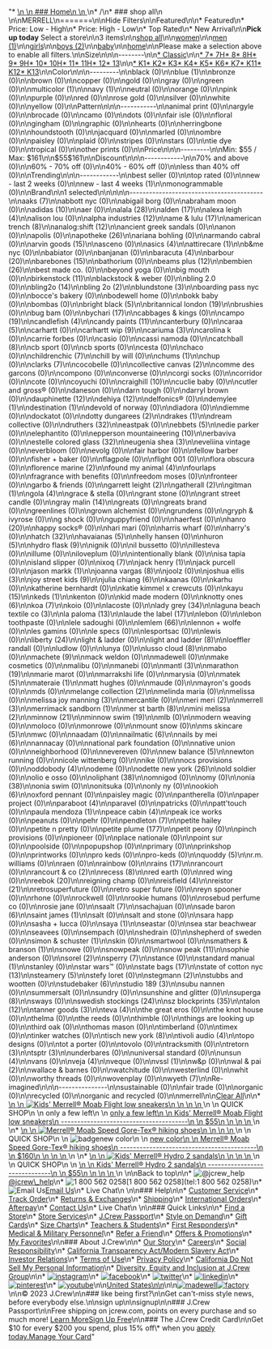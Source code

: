 "*   [\n    \n    ### Home\n    \n    ](/)\n*   /\n*   ### shop all\n    \n\nMERRELL\n=======\n\nHide Filters\n\nFeatured\n\n*   Featured\n*   Price: Low - High\n*   Price: High - Low\n*   Top Rated\n*   New Arrival\n\n**Pick up today** Select a store\n\n3 items\n\n[shop all](/all/?crawl=no)\n\n[women](/all/womens?crawl=no)\n\n[men (1)](/all/mens?crawl=no)\n\n[girls](/all/girls?crawl=no)\n\n[boys (2)](/all/boys?crawl=no)\n\n[baby](/all/baby?crawl=no)\n\n[home](/all/home?crawl=no)\n\nPlease make a selection above to enable all filters.\n\nSize\n\n\n--------\n\n[*   Classic](/all/?brand=MERRELL&crawl=no&fit=Classic)\n\n[*   7](/all/?brand=MERRELL&crawl=no&size=7%20MEDIUM)[*   7H](/all/?brand=MERRELL&crawl=no&size=7H%20MEDIUM)[*   8](/all/?brand=MERRELL&crawl=no&size=8%20MEDIUM)[*   8H](/all/?brand=MERRELL&crawl=no&size=8H%20MEDIUM)[*   9](/all/?brand=MERRELL&crawl=no&size=9%20MEDIUM)[*   9H](/all/?brand=MERRELL&crawl=no&size=9H%20MEDIUM)[*   10](/all/?brand=MERRELL&crawl=no&size=10%20MEDIUM)[*   10H](/all/?brand=MERRELL&crawl=no&size=10H%20MEDIUM)[*   11](/all/?brand=MERRELL&crawl=no&size=11%20MEDIUM)[*   11H](/all/?brand=MERRELL&crawl=no&size=11H%20MEDIUM)[*   12](/all/?brand=MERRELL&crawl=no&size=12%20MEDIUM)[*   13](/all/?brand=MERRELL&crawl=no&size=13%20MEDIUM)\n\n[*   K1](/all/?brand=MERRELL&crawl=no&size=K1)[*   K2](/all/?brand=MERRELL&crawl=no&size=K2)[*   K3](/all/?brand=MERRELL&crawl=no&size=K3)[*   K4](/all/?brand=MERRELL&crawl=no&size=K4)[*   K5](/all/?brand=MERRELL&crawl=no&size=K5)[*   K6](/all/?brand=MERRELL&crawl=no&size=K6)[*   K7](/all/?brand=MERRELL&crawl=no&size=K7)[*   K11](/all/?brand=MERRELL&crawl=no&size=K11)[*   K12](/all/?brand=MERRELL&crawl=no&size=K12)[*   K13](/all/?brand=MERRELL&crawl=no&size=K13)\n\nColor\n\n\n---------\n\nblack (0)\n\n[](/all/?brand=MERRELL&crawl=no&l_color=root-blue)blue (1)\n\nbronze (0)\n\nbrown (0)\n\ncopper (0)\n\ngold (0)\n\ngray (0)\n\ngreen (0)\n\n[](/all/?brand=MERRELL&crawl=no&l_color=root-multicolor)multicolor (1)\n\n[](/all/?brand=MERRELL&crawl=no&l_color=root-navy)navy (1)\n\nneutral (0)\n\norange (0)\n\npink (0)\n\npurple (0)\n\nred (0)\n\nrose gold (0)\n\nsilver (0)\n\nwhite (0)\n\nyellow (0)\n\nPattern\n\n\n-----------\n\nanimal print (0)\n\nargyle (0)\n\nbrocade (0)\n\ncamo (0)\n\ndots (0)\n\nfair isle (0)\n\nfloral (0)\n\ngingham (0)\n\ngraphic (0)\n\nhearts (0)\n\nherringbone (0)\n\nhoundstooth (0)\n\njacquard (0)\n\nmarled (0)\n\nombre (0)\n\npaisley (0)\n\nplaid (0)\n\nstripes (0)\n\nstars (0)\n\ntie dye (0)\n\ntropical (0)\n\nother prints (0)\n\nPrice\n\n\n---------\n\nMin: $55 / Max: $161\n\n$55$161\n\nDiscount\n\n\n------------\n\n70% and above (0)\n\n60% - 70% off (0)\n\n40% - 60% off (0)\n\nless than 40% off (0)\n\nTrending\n\n\n------------\n\nbest seller (0)\n\ntop rated (0)\n\nnew - last 2 weeks (0)\n\n[](/all/?brand=MERRELL&crawl=no&trending=newLast4Weeks)new - last 4 weeks (1)\n\nmonogrammable (0)\n\nBrand\n\n1 selected[](/all/?crawl=no)\n\n\n\n\n-----------------------------------------\n\n[](/all/?brand=AAKS,MERRELL&crawl=no)aaks (7)\n\nabbott nyc (0)\n\nabigail borg (0)\n\nabraham moon (0)\n\n[](/all/?brand=ADIDAS,MERRELL&crawl=no)adidas (10)\n\naer (0)\n\n[](/all/?brand=ALALA,MERRELL&crawl=no)alala (28)\n\n[](/all/?brand=ALDEN,MERRELL&crawl=no)alden (17)\n\n[](/all/?brand=ALEXA%20LEIGH,MERRELL&crawl=no)alexa leigh (4)\n\nalison lou (0)\n\n[](/all/?brand=ALPHA%20INDUSTRIES,MERRELL&crawl=no)alpha industries (12)\n\n[](/all/?brand=AME%20%26%20LULU,MERRELL&crawl=no)ame & lulu (17)\n\n[](/all/?brand=AMERICAN%20TRENCH,MERRELL&crawl=no)american trench (8)\n\n[](/all/?brand=ANALOG%3ASHIFT,MERRELL&crawl=no)analog:shift (12)\n\nancient greek sandals (0)\n\nanon (0)\n\napolis (0)\n\n[](/all/?brand=APOTHEKE,MERRELL&crawl=no)apotheke (26)\n\nariana bohling (0)\n\narmando cabral (0)\n\n[](/all/?brand=ARVIN%20GOODS,MERRELL&crawl=no)arvin goods (15)\n\nasceno (0)\n\n[](/all/?brand=ASICS,MERRELL&crawl=no)asics (4)\n\n[](/all/?brand=ATTIRECARE,MERRELL&crawl=no)attirecare (1)\n\nb&me nyc (0)\n\nbabiator (0)\n\nbanjanan (0)\n\n[](/all/?brand=BARACUTA,MERRELL&crawl=no)baracuta (4)\n\n[](/all/?brand=BARBOUR,MERRELL&crawl=no)barbour (20)\n\n[](/all/?brand=BAREBONES,MERRELL&crawl=no)barebones (15)\n\nbathorium (0)\n\n[](/all/?brand=BEAMS%20PLUS,MERRELL&crawl=no)beams plus (12)\n\n[](/all/?brand=BEMBIEN,MERRELL&crawl=no)bembien (26)\n\nbest made co. (0)\n\nbeyond yoga (0)\n\nbig mouth (0)\n\n[](/all/?brand=Birkenstock,MERRELL&crawl=no)birkenstock (11)\n\nblackstock & weber (0)\n\nbling 2.0 (0)\n\n[](/all/?brand=BLING2O,MERRELL&crawl=no)bling2o (14)\n\n[](/all/?brand=BLING%202o,MERRELL&crawl=no)bling 2o (2)\n\n[](/all/?brand=BLUNDSTONE,MERRELL&crawl=no)blundstone (3)\n\nboarding pass nyc (0)\n\nbocce's bakery (0)\n\nbodewell home (0)\n\nbokk baby (0)\n\nbombas (0)\n\n[](/all/?brand=BRIGHT%20BLACK,MERRELL&crawl=no)bright black (5)\n\n[](/all/?brand=BRITANNICAL%20LONDON,MERRELL&crawl=no)britannical london (19)\n\nbrushies (0)\n\nbug bam (0)\n\n[](/all/?brand=BYCHARI,MERRELL&crawl=no)bychari (17)\n\ncabbages & kings (0)\n\n[](/all/?brand=CAMPO,MERRELL&crawl=no)campo (19)\n\n[](/all/?brand=CANDLEFISH,MERRELL&crawl=no)candlefish (4)\n\n[](/all/?brand=CANDY%20PAINTS,MERRELL&crawl=no)candy paints (11)\n\ncanterbury (0)\n\n[](/all/?brand=CARAA,MERRELL&crawl=no)caraa (5)\n\ncarhartt (0)\n\n[](/all/?brand=CARHARTT%20WIP,MERRELL&crawl=no)carhartt wip (9)\n\n[](/all/?brand=CARIUMA,MERRELL&crawl=no)cariuma (3)\n\ncarolina k (0)\n\ncarrie forbes (0)\n\ncasio (0)\n\ncassi namoda (0)\n\n[](/all/?brand=CATCHBALL,MERRELL&crawl=no)catchball (8)\n\ncb sport (0)\n\ncb sports (0)\n\ncesta (0)\n\nchaco (0)\n\n[](/all/?brand=CHILDRENCHIC,MERRELL&crawl=no)childrenchic (7)\n\nchill by will (0)\n\n[](/all/?brand=CHUMS,MERRELL&crawl=no)chums (1)\n\nchup (0)\n\n[](/all/?brand=CLARKS,MERRELL&crawl=no)clarks (7)\n\ncocobelle (0)\n\n[](/all/?brand=COLLECTIVE%20CANVAS,MERRELL&crawl=no)collective canvas (2)\n\ncomme des garcons (0)\n\ncompono (0)\n\nconverse (0)\n\ncorgi socks (0)\n\ncorridor (0)\n\ncote (0)\n\ncoyuchi (0)\n\n[](/all/?brand=CRAIGHILL,MERRELL&crawl=no)craighill (10)\n\ncuclie baby (0)\n\ncutler and gross® (0)\n\ndaneson (0)\n\ndarn tough (0)\n\ndarryl brown (0)\n\n[](/all/?brand=DAUPHINETTE,MERRELL&crawl=no)dauphinette (12)\n\n[](/all/?brand=DEHIYA,MERRELL&crawl=no)dehiya (12)\n\ndelfonics® (0)\n\n[](/all/?brand=DEMYLEE,MERRELL&crawl=no)demylee (1)\n\n[](/all/?brand=DESTINATION,MERRELL&crawl=no)destination (1)\n\ndevold of norway (0)\n\ndiadora (0)\n\ndiemme (0)\n\ndockatot (0)\n\n[](/all/?brand=DOTTY%20DUNGAREES,MERRELL&crawl=no)dotty dungarees (2)\n\n[](/all/?brand=DRAKES,MERRELL&crawl=no)drakes (1)\n\ndream collective (0)\n\n[](/all/?brand=DRUTHERS,MERRELL&crawl=no)druthers (32)\n\neastpak (0)\n\n[](/all/?brand=EBBETS,MERRELL&crawl=no)ebbets (5)\n\nedie parker (0)\n\nelephantito (0)\n\n[](/all/?brand=EPPERSON%20MOUNTAINEERING,MERRELL&crawl=no)epperson mountaineering (10)\n\nerbaviva (0)\n\n[](/all/?brand=ESTELLE%20COLORED%20GLASS,MERRELL&crawl=no)estelle colored glass (32)\n\n[](/all/?brand=EUGENIA%20SHEA,MERRELL&crawl=no)eugenia shea (3)\n\neveliina vintage (0)\n\neverbloom (0)\n\nevolg (0)\n\nfair harbor (0)\n\nfellow barber (0)\n\nfisher + baker (0)\n\nflagpole (0)\n\nflight 001 (0)\n\nflora obscura (0)\n\n[](/all/?brand=FLORENCE%20MARINE,MERRELL&crawl=no)florence marine (2)\n\n[](/all/?brand=FOUND%20MY%20ANIMAL,MERRELL&crawl=no)found my animal (4)\n\nfourlaps (0)\n\nfragrance with benefits (0)\n\nfreedom moses (0)\n\nfronteer (0)\n\ngarbo & friends (0)\n\n[](/all/?brand=GARRETT%20LEIGHT,MERRELL&crawl=no)garrett leight (2)\n\n[](/all/?brand=GATHERALL,MERRELL&crawl=no)gatherall (2)\n\n[](/all/?brand=GITMAN,MERRELL&crawl=no)gitman (1)\n\n[](/all/?brand=GOLA,MERRELL&crawl=no)gola (4)\n\ngrace & stella (0)\n\ngrant stone (0)\n\ngrant street candle (0)\n\n[](/all/?brand=GRAY%20MALIN,MERRELL&crawl=no)gray malin (14)\n\ngreats (0)\n\ngreats brand (0)\n\ngreenlines (0)\n\ngrown alchemist (0)\n\ngrundens (0)\n\ngryph & ivyrose (0)\n\ng shock (0)\n\nguppyfriend (0)\n\nhaerfest (0)\n\n[](/all/?brand=HANRO,MERRELL&crawl=no)hanro (20)\n\nhappy socks® (0)\n\nhari mari (0)\n\nharris wharf (0)\n\nharry's (0)\n\n[](/all/?brand=HATCH,MERRELL&crawl=no)hatch (32)\n\n[](/all/?brand=HAVAIANAS,MERRELL&crawl=no)havaianas (5)\n\nhelly hansen (0)\n\n[](/all/?brand=HURON,MERRELL&crawl=no)huron (5)\n\n[](/all/?brand=HYDRO%20FLASK,MERRELL&crawl=no)hydro flask (9)\n\nignik (0)\n\nil bussetto (0)\n\nillesteva (0)\n\nillume (0)\n\niloveplum (0)\n\nintentionally blank (0)\n\nisa tapia (0)\n\nisland slipper (0)\n\n[](/all/?brand=IXOQ,MERRELL&crawl=no)ixoq (7)\n\n[](/all/?brand=JACK%20HENRY,MERRELL&crawl=no)jack henry (1)\n\njack purcell (0)\n\n[](/all/?brand=JASON%20MARKK,MERRELL&crawl=no)jason markk (1)\n\n[](/all/?brand=JOANNA%20VARGAS,MERRELL&crawl=no)joanna vargas (8)\n\njoolz (0)\n\n[](/all/?brand=JOSHUA%20ELLIS,MERRELL&crawl=no)joshua ellis (3)\n\n[](/all/?brand=JOY%20STREET%20KIDS,MERRELL&crawl=no)joy street kids (9)\n\n[](/all/?brand=Julia%20Chiang,MERRELL&crawl=no)julia chiang (6)\n\nkaanas (0)\n\nkarhu (0)\n\nkatherine bernhardt (0)\n\nkatie kimmel x crewcuts (0)\n\n[](/all/?brand=KAYU,MERRELL&crawl=no)kayu (15)\n\n[](/all/?brand=KEDS,MERRELL&crawl=no)keds (1)\n\nkenton (0)\n\nkid made modern (0)\n\n[](/all/?brand=KNOTTY%20ONES,MERRELL&crawl=no)knotty ones (6)\n\n[](/all/?brand=KOA,MERRELL&crawl=no)koa (7)\n\nkoio (0)\n\nlacoste (0)\n\n[](/all/?brand=LADY%20GREY,MERRELL&crawl=no)lady grey (34)\n\n[](/all/?brand=LAGUNA%20BEACH%20TEXTILE%20CO,MERRELL&crawl=no)laguna beach textile co (3)\n\n[](/all/?brand=LA%20PALOMA,MERRELL&crawl=no)la paloma (13)\n\n[](/all/?brand=LAUDE%20THE%20LABEL,MERRELL&crawl=no)laude the label (17)\n\nlebon (0)\n\nlebon toothpaste (0)\n\nlele sadoughi (0)\n\n[](/all/?brand=LEMLEM,MERRELL&crawl=no)lemlem (66)\n\nlennon + wolfe (0)\n\nles gamins (0)\n\nle specs (0)\n\nlesportsac (0)\n\nlewis (0)\n\n[](/all/?brand=LIBERTY,MERRELL&crawl=no)liberty (24)\n\nlight & ladder (0)\n\n[](/all/?brand=LIGHT%20AND%20LADDER,MERRELL&crawl=no)light and ladder (8)\n\nloeffler randall (0)\n\nludlow (0)\n\nlunya (0)\n\n[](/all/?brand=LUSSO%20CLOUD,MERRELL&crawl=no)lusso cloud (8)\n\nmabo (0)\n\n[](/all/?brand=MACHETE,MERRELL&crawl=no)machete (9)\n\nmack weldon (0)\n\nmadewell (0)\n\nmake cosmetics (0)\n\nmalibu (0)\n\nmanebi (0)\n\n[](/all/?brand=MANTL,MERRELL&crawl=no)mantl (3)\n\n[](/all/?brand=MARATHON,MERRELL&crawl=no)marathon (19)\n\nmarie marot (0)\n\nmarrakshi life (0)\n\nmarysia (0)\n\n[](/all/?brand=MATEK,MERRELL&crawl=no)matek (5)\n\n[](/all/?brand=MATERAIE,MERRELL&crawl=no)materaie (1)\n\nmatt hughes (0)\n\nmaude (0)\n\nmayron's goods (0)\n\nmds (0)\n\n[](/all/?brand=MELANGE%20COLLECTION,MERRELL&crawl=no)melange collection (2)\n\nmelinda maria (0)\n\nmelissa (0)\n\n[](/all/?brand=MELISSA%20JOY%20MANNING,MERRELL&crawl=no)melissa joy manning (3)\n\nmercantile (0)\n\n[](/all/?brand=MERI%20MERI,MERRELL&crawl=no)meri meri (2)\n\n[](/all/?crawl=no)merrell (3)\n\n[](/all/?brand=MERRELL,MERRIMACK%20SANDBORN&crawl=no)merrimack sandborn (1)\n\n[](/all/?brand=MER%20ST%20BARTH,MERRELL&crawl=no)mer st barth (8)\n\n[](/all/?brand=MERRELL,MINI%20MELISSA&crawl=no)mini melissa (2)\n\n[](/all/?brand=MERRELL,MINNOW&crawl=no)minnow (21)\n\n[](/all/?brand=MERRELL,MINNOW%20SWIM&crawl=no)minnow swim (19)\n\nmlb (0)\n\nmodern weaving (0)\n\nmoloco (0)\n\nmonrowe (0)\n\nmount snow (0)\n\n[](/all/?brand=MERRELL,MS%20SKINCARE&crawl=no)ms skincare (5)\n\nmwc (0)\n\nnaadam (0)\n\n[](/all/?brand=MERRELL,NAILMATIC&crawl=no)nailmatic (6)\n\n[](/all/?brand=MERRELL,NAILS%20BY%20MEI&crawl=no)nails by mei (6)\n\nnannacay (0)\n\nnational park foundation (0)\n\nnative union (0)\n\nneighborhood (0)\n\nnevereven (0)\n\n[](/all/?brand=MERRELL,New%20Balance&crawl=no)new balance (5)\n\nnewton running (0)\n\nnicole wittenberg (0)\n\nnike (0)\n\nnocs provisions (0)\n\n[](/all/?brand=MERRELL,ODDOBODY&crawl=no)oddobody (4)\n\nodeme (0)\n\n[](/all/?brand=MERRELL,ODETTE%20NEW%20YORK&crawl=no)odette new york (26)\n\nold soldier (0)\n\nolio e osso (0)\n\n[](/all/?brand=MERRELL,OLIPHANT&crawl=no)oliphant (38)\n\nomnigod (0)\n\nomy (0)\n\n[](/all/?brand=MERRELL,ONIA&crawl=no)onia (38)\n\nonia swim (0)\n\nonitsuka (0)\n\nonly ny (0)\n\n[](/all/?brand=MERRELL,OOKIOH&crawl=no)ookioh (6)\n\noxford pennant (0)\n\npaisley magic (0)\n\npantherella (0)\n\npaper project (0)\n\n[](/all/?brand=MERRELL,PARABOOT&crawl=no)paraboot (4)\n\nparavel (0)\n\npatricks (0)\n\npatt'touch (0)\n\n[](/all/?brand=MERRELL,PAULA%20MENDOZA&crawl=no)paula mendoza (1)\n\n[](/all/?brand=MERRELL,PEACE%20CABIN&crawl=no)peace cabin (4)\n\npeak ice works (0)\n\npeanuts (0)\n\npehr (0)\n\n[](/all/?brand=MERRELL,PENDLETON&crawl=no)pendleton (7)\n\npetite hailey (0)\n\npetite n pretty (0)\n\n[](/all/?brand=MERRELL,PETITE%20PLUME&crawl=no)petite plume (177)\n\npetit peony (0)\n\npinch provisions (0)\n\npioneer (0)\n\nplace nationale (0)\n\npoint sur (0)\n\npoolside (0)\n\npopupshop (0)\n\nprimary (0)\n\nprinkshop (0)\n\nprintworks (0)\n\npro keds (0)\n\npro-keds (0)\n\n[](/all/?brand=MERRELL,QUODDY&crawl=no)quoddy (5)\n\nr.m. williams (0)\n\nraen (0)\n\nrainbow (0)\n\n[](/all/?brand=MERRELL,RAINS&crawl=no)rains (17)\n\nrancourt (0)\n\n[](/all/?brand=MERRELL,RANCOURT%20%26%20CO&crawl=no)rancourt & co (2)\n\n[](/all/?brand=MERRELL,RECESS&crawl=no)recess (8)\n\nred earth (0)\n\nred wing (0)\n\n[](/all/?brand=MERRELL,REEBOK&crawl=no)reebok (20)\n\nreigning champ (0)\n\n[](/all/?brand=MERRELL,REISFIELD&crawl=no)reisfield (4)\n\n[](/all/?brand=MERRELL,REISTOR&crawl=no)reistor (21)\n\nretrosuperfuture (0)\n\nretro super future (0)\n\nreyn spooner (0)\n\nrhone (0)\n\nrockwell (0)\n\nrookie humans (0)\n\nrosebud perfume co (0)\n\nrosie jane (0)\n\n[](/all/?brand=MERRELL,SAALT&crawl=no)saalt (7)\n\nsachajuan (0)\n\n[](/all/?brand=MERRELL,SADE%20BARON&crawl=no)sade baron (6)\n\n[](/all/?brand=MERRELL,SAINT%20JAMES&crawl=no)saint james (1)\n\nsalt (0)\n\nsalt and stone (0)\n\nsara happ (0)\n\nsasha + lucca (0)\n\n[](/all/?brand=MERRELL,SAYA&crawl=no)saya (1)\n\nseastar (0)\n\nsea star beachwear (0)\n\nseavees (0)\n\nsempach (0)\n\nshedrain (0)\n\nshepherd of sweden (0)\n\n[](/all/?brand=MERRELL,SIMON%20%26%20SCHUSTER&crawl=no)simon & schuster (1)\n\nskin (0)\n\nsmartwool (0)\n\n[](/all/?brand=MERRELL,SMATHERS%20%26%20BRANSON&crawl=no)smathers & branson (1)\n\nsnowe (0)\n\nsnowpeak (0)\n\n[](/all/?brand=MERRELL,SNOW%20PEAK&crawl=no)snow peak (11)\n\nsophie anderson (0)\n\n[](/all/?brand=MERRELL,SOREL&crawl=no)sorel (2)\n\n[](/all/?brand=MERRELL,SPERRY&crawl=no)sperry (7)\n\nstance (0)\n\n[](/all/?brand=MERRELL,STANDARD%20MANUAL&crawl=no)standard manual (1)\n\nstanley (0)\n\nstar wars™ (0)\n\n[](/all/?brand=MERRELL,STATE%20BAGS&crawl=no)state bags (17)\n\n[](/all/?brand=MERRELL,STATE%20OF%20COTTON%20NYC&crawl=no)state of cotton nyc (13)\n\n[](/all/?brand=MERRELL,STEAMERY&crawl=no)steamery (5)\n\nstefy loret (0)\n\n[](/all/?brand=MERRELL,STEGMANN&crawl=no)stegmann (2)\n\nstubbs and wootten (0)\n\n[](/all/?brand=MERRELL,STUDEBAKER&crawl=no)studebaker (6)\n\n[](/all/?brand=MERRELL,STUDIO%20189&crawl=no)studio 189 (3)\n\nsubu nannen (0)\n\nsummersalt (0)\n\nsundry (0)\n\nsunshine and glitter (0)\n\n[](/all/?brand=MERRELL,SUPERGA&crawl=no)superga (8)\n\nsways (0)\n\n[](/all/?brand=MERRELL,SWEDISH%20STOCKINGS&crawl=no)swedish stockings (24)\n\n[](/all/?brand=MERRELL,SZ%20BLOCKPRINTS&crawl=no)sz blockprints (35)\n\n[](/all/?brand=MERRELL,TALON&crawl=no)talon (12)\n\n[](/all/?brand=MERRELL,TANNER%20GOODS&crawl=no)tanner goods (3)\n\n[](/all/?brand=MERRELL,TEVA&crawl=no)teva (4)\n\nthe great eros (0)\n\nthe knot house (0)\n\nthelma (0)\n\nthe reeds (0)\n\nthimble (0)\n\nthings are looking up (0)\n\nthird oak (0)\n\nthomas mason (0)\n\ntimberland (0)\n\ntimex (0)\n\ntinker watches (0)\n\n[](/all/?brand=MERRELL,TISCH%20NEW%20YORK&crawl=no)tisch new york (8)\n\n[](/all/?brand=MERRELL,TIVOLI%20AUDIO&crawl=no)tivoli audio (4)\n\ntopo designs (0)\n\ntot a porter (0)\n\ntovolo (0)\n\ntracksmith (0)\n\n[](/all/?brand=MERRELL,TRETORN&crawl=no)tretorn (3)\n\n[](/all/?brand=MERRELL,TSPTR&crawl=no)tsptr (3)\n\nunderbares (0)\n\nuniversal standard (0)\n\n[](/all/?brand=MERRELL,UNSUN&crawl=no)unsun (4)\n\nvans (0)\n\n[](/all/?brand=MERRELL,VEJA&crawl=no)veja (4)\n\nveque (0)\n\n[](/all/?brand=MERRELL,VSSL&crawl=no)vssl (1)\n\nw&p (0)\n\n[](/all/?brand=MERRELL,WAL%20%26%20PAI&crawl=no)wal & pai (2)\n\nwallace & barnes (0)\n\nwatchitude (0)\n\nwesterlind (0)\n\nwhit (0)\n\nworthy threads (0)\n\nwovenplay (0)\n\n[](/all/?brand=MERRELL,WYETH&crawl=no)wyeth (7)\n\nRe-imagined\n\n\n---------------\n\nsustainable (0)\n\nfair trade (0)\n\norganic (0)\n\nrecycled (0)\n\norganic and recycled (0)\n\nmerrell[](/all/?crawl=no)\n\n[Clear All](/all/?crawl=no)\n\n*   [\n    \n    ![ Kids' Merrell® Moab Flight low sneakers](https://www.jcrew.com/s7-img-facade/BJ755_EE3236?hei=640&crop=0,0,512,0)\n    \n    \n    \n    ](/p/boys/categories/clothing/active/kids-merrell-moab-flight-low-sneakers/BJ755?display=standard&fit=Classic&color_name=posedion&colorProductCode=BJ755)\n    \n    QUICK SHOP\n    \n    only a few left\n    \n    [only a few left\n    \n    Kids' Merrell® Moab Flight low sneakers\n    ---------------------------------------\n    \n    $55\n    \n    \n    \n    ](/p/boys/categories/clothing/active/kids-merrell-moab-flight-low-sneakers/BJ755?display=standard&fit=Classic&color_name=posedion&colorProductCode=BJ755)\n    \n*   [\n    \n    ![ Merrell&reg; Moab Speed Gore-Tex&reg; hiking shoes](https://www.jcrew.com/s7-img-facade/BL245_EE4112?hei=640&crop=0,0,512,0)\n    \n    \n    \n    ](/p/mens/categories/shoes/sneakers/merrellreg-moab-speed-gore-texreg-hiking-shoes/BL245?display=standard&fit=Classic&color_name=falcon&colorProductCode=BL245)\n    \n    QUICK SHOP\n    \n    ![badge](https://www.jcrew.com/s7-img-facade/NC)new color\n    \n    [new color\n    \n    Merrell® Moab Speed Gore-Tex® hiking shoes\n    ------------------------------------------\n    \n    $160\n    \n    \n    \n    ](/p/mens/categories/shoes/sneakers/merrellreg-moab-speed-gore-texreg-hiking-shoes/BL245?display=standard&fit=Classic&color_name=falcon&colorProductCode=BL245)\n    \n*   [\n    \n    ![ Kids&apos; Merrell&reg; Hydro 2 sandals](https://www.jcrew.com/s7-img-facade/BO774_EE4173?hei=640&crop=0,0,512,0)\n    \n    \n    \n    ](/p/boys/categories/clothing/active/kidsapos-merrellreg-hydro-2-sandals/BO774?display=standard&fit=Classic&color_name=navy/orange&colorProductCode=BO774)\n    \n    QUICK SHOP\n    \n    [\n    \n    Kids' Merrell® Hydro 2 sandals\n    ------------------------------\n    \n    $55\n    \n    \n    \n    ](/p/boys/categories/clothing/active/kidsapos-merrellreg-hydro-2-sandals/BO774?display=standard&fit=Classic&color_name=navy/orange&colorProductCode=BO774)\n    \n\nBack to top\n\n*   ![@jcrew_help](/next-static/images/sidecar-modules/footer/twitter-2.svg)[@jcrew\\_help](https://twitter.com/jcrew_help)\n*   ![1 800 562 0258](/next-static/images/sidecar-modules/footer/phone-2.svg)[1 800 562 0258](tel:1 800 562 0258)\n*   ![Email Us](/next-static/images/sidecar-modules/footer/email.svg)[Email Us](mailto:help@jcrew.com)\n*   Live Chat\n    \n\n### Help\n\n*   [Customer Service](/help/customer-service)\n*   [Track Order](/help/order-status)\n*   [Returns & Exchanges](/help/returns-exchanges)\n*   [Shipping](/help/shipping-handling)\n*   [International Orders](/help/international-orders)\n*   [Afterpay](/afterpay-faq)\n*   [Contact Us](/help/contact-us)\n*   Live Chat\n    \n\n### Quick Links\n\n*   [Find a Store](https://stores.jcrew.com/search)\n*   [Store Services](/s/store-services)\n*   [J.Crew Passport](/s/rewards)\n*   [Style on Demand](/s/style-on-demand)\n*   [Gift Cards](/help/gift-card)\n*   [Size Charts](/r/size-charts)\n*   [Teachers & Students](/s/teacher-student-discount)\n*   [First Responders](/s/military-medical-first-responder-discount)\n*   [Medical & Military Personnel](/s/military-medical-first-responder-discount)\n*   [Refer a Friend](/share)\n*   [Offers & Promotions](/best-deals)\n*   [My Favorites](/favorites)\n\n### About J.Crew\n\n*   [Our Story](/s/aboutus)\n*   [Careers](https://jobs.jcrew.com)\n*   [Social Responsibility](/s/corporate-responsibility)\n*   [California Transparency Act/Modern Slavery Act](/s/CSR-california-transparency-act)\n*   [Investor Relations](https://investors.jcrew.com)\n*   [Terms of Use](/help/terms-of-use)\n*   [Privacy Policy](/help/privacy-policy)\n*   [California Do Not Sell My Personal Information](https://jcrew.clarip.com/dsr/create?brand=jcrew&type=3)\n*   [Diversity, Equity and Inclusion at J.Crew Group](/s/diversity-equity-inclusion)\n\n*   [![instagram](/next-static/images/sidecar-modules/footer/instagram-2.svg)](http://instagram.com/jcrew)\n*   [![facebook](/next-static/images/sidecar-modules/footer/facebook-2.svg)](https://www.facebook.com/jcrew)\n*   [![twitter](/next-static/images/sidecar-modules/footer/twitter-2.svg)](https://twitter.com/jcrew)\n*   [![linkedin](/next-static/images/sidecar-modules/footer/linkedin.svg)](https://www.linkedin.com/company/j-crew)\n*   [![pinterest](/next-static/images/sidecar-modules/footer/pinterest-2.svg)](http://pinterest.com/jcrew/)\n*   [![youtube](/next-static/images/sidecar-modules/footer/youtube-2.svg)](http://www.youtube.com/user/jcrewinsider)\n\n[United States\n\n](/r/context-chooser)\n\n[![madewell](/next-static/images/sidecar-modules/footer/madewell.svg)](https://www.madewell.com)[![factory](/next-static/images/sidecar-modules/navigation/jcrew-factory-logo-black.svg)](https://factory.jcrew.com)\n\n© 2023 J.Crew\n\n### like being first?\n\nGet can't-miss style news, before everybody else.\n\nsign up\n\nsignup\n\n### J.Crew Passport\n\nFree shipping on jcrew.com, points on every purchase and so much more! [Learn More](/s/rewards)[Sign Up Free](/?register=true)\n\n### The J.Crew Credit Card\n\nGet $10 for every $200 you spend, plus 15% off\\* when you [apply today.](/s/credit-card)[Manage Your Card](https://d.comenity.net/jcrew/)"